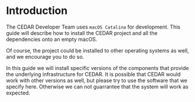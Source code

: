 # Introduction

The CEDAR Developer Team uses `macOS Catalina` for development. This guide will describe how to install the CEDAR project and all the dependencies onto an empty macOS. 

Of course, the project could be installed to other operating systems as well, and we encourage you to do so.

In this guide we will install specific versions of the components that provide the underlying infrastructure for CEDAR. It is possible that CEDAR would work with other versions as well, but please try to use the software that we specify here. Otherwise we can not guarrantee that the system will work as expected.   
